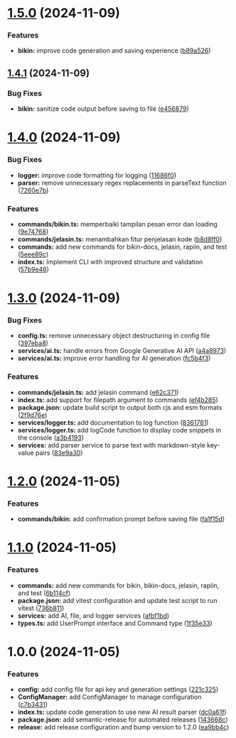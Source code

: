 # [1.5.0](https://github.com/lzif/malas/compare/v1.4.1...v1.5.0) (2024-11-09)

### Features

- **bikin:** improve code generation and saving experience ([b89a526](https://github.com/lzif/malas/commit/b89a526d95a1d4fae85f1087ae28bb152b1f7de5))

## [1.4.1](https://github.com/lzif/malas/compare/v1.4.0...v1.4.1) (2024-11-09)

### Bug Fixes

- **bikin:** sanitize code output before saving to file ([e456879](https://github.com/lzif/malas/commit/e456879118991656f928587d8312f4322fee6ecd))

# [1.4.0](https://github.com/lzif/malas/compare/v1.3.0...v1.4.0) (2024-11-09)

### Bug Fixes

- **logger:** improve code formatting for logging ([11686f0](https://github.com/lzif/malas/commit/11686f03095c9c5e431b4d1dc4b8bd6b2c1ad662))
- **parser:** remove unnecessary regex replacements in parseText function ([7260e7b](https://github.com/lzif/malas/commit/7260e7b125626d1563f82a3be80673491fd98e1e))

### Features

- **commands/bikin.ts:** memperbaiki tampilan pesan error dan loading ([9e74768](https://github.com/lzif/malas/commit/9e74768048cfdf41d7be434e61b5b02ca2304c17))
- **commands/jelasin.ts:** menambahkan fitur penjelasan kode ([b8d8ff0](https://github.com/lzif/malas/commit/b8d8ff09d6c3d10503a0a572df94037b4baf3d6a))
- **commands:** add new commands for bikin-docs, jelasin, rapiin, and test ([5eee89c](https://github.com/lzif/malas/commit/5eee89c01ed8aa054fd9a70e4f809a681c8e3417))
- **index.ts:** Implement CLI with improved structure and validation ([57b9e46](https://github.com/lzif/malas/commit/57b9e46a64bae80d0bd093b1e8445cebfd76419a))

# [1.3.0](https://github.com/lzif/malas/compare/v1.2.0...v1.3.0) (2024-11-09)

### Bug Fixes

- **config.ts:** remove unnecessary object destructuring in config file ([397eba8](https://github.com/lzif/malas/commit/397eba876da671cd570854c6520625638e0bb2a3))
- **services/ai.ts:** handle errors from Google Generative AI API ([a4a8973](https://github.com/lzif/malas/commit/a4a89732443192aab5168cc5e0c5f65698950d40))
- **services/ai.ts:** improve error handling for AI generation ([fc5b4f3](https://github.com/lzif/malas/commit/fc5b4f30d1985e9c62f2bc04f3e69dd12af9b649))

### Features

- **commands/jelasin.ts:** add jelasin command ([e62c371](https://github.com/lzif/malas/commit/e62c3714dd024c7af8b8ff20016f1352cec3eada))
- **index.ts:** add support for filepath argument to commands ([ef4b285](https://github.com/lzif/malas/commit/ef4b285e6f6c191c531c5d39fc4ab2af032b266a))
- **package.json:** update build script to output both cjs and esm formats ([2f9d76e](https://github.com/lzif/malas/commit/2f9d76e30825566c762f162d295a6a108ee5dccc))
- **services/logger.ts:** add documentation to log function ([8361781](https://github.com/lzif/malas/commit/836178118b3b3d6c9b25d13e5872919abfcad8ad))
- **services/logger.ts:** add logCode function to display code snippets in the console ([a3b4193](https://github.com/lzif/malas/commit/a3b41935edec833081e91dc4456ad3b29c4df2bd))
- **services:** add parser service to parse text with markdown-style key-value pairs ([83e9a30](https://github.com/lzif/malas/commit/83e9a30255ba8a4399024282b3bf47b54c58746c))

# [1.2.0](https://github.com/lzif/malas/compare/v1.1.0...v1.2.0) (2024-11-05)

### Features

- **commands/bikin:** add confirmation prompt before saving file ([fa1f15d](https://github.com/lzif/malas/commit/fa1f15d826414aaba66f1fe019905650fabb3caf))

# [1.1.0](https://github.com/lzif/malas/compare/v1.0.0...v1.1.0) (2024-11-05)

### Features

- **commands:** add new commands for bikin, bikin-docs, jelasin, rapiin, and test ([6b114cf](https://github.com/lzif/malas/commit/6b114cfcf6afe444f70e9b274d545999d4d0966f))
- **package.json:** add vitest configuration and update test script to run vitest ([736b811](https://github.com/lzif/malas/commit/736b811cc2adea6613fb08ec8de6610c1633094c))
- **services:** add AI, file, and logger services ([afbf1bd](https://github.com/lzif/malas/commit/afbf1bd3937868ea9127caba24fa7b7ea148ea9f))
- **types.ts:** add UserPrompt interface and Command type ([1f35e33](https://github.com/lzif/malas/commit/1f35e334ccef286c8e931e649387c955c6a44bc7))

# 1.0.0 (2024-11-05)

### Features

- **config:** add config file for api key and generation settings ([221c325](https://github.com/lzif/malas/commit/221c325a6a6608c7f4229dea40ab4c5bb14c761b))
- **ConfigManager:** add ConfigManager to manage configuration ([c7b3431](https://github.com/lzif/malas/commit/c7b3431846667b068f37f1110e7c4cfb022a4dfa))
- **index.ts:** update code generation to use new AI result parser ([dc0a61f](https://github.com/lzif/malas/commit/dc0a61f7af2aa4628e9e43c3729b74a79b62cff5))
- **package.json:** add semantic-release for automated releases ([143668c](https://github.com/lzif/malas/commit/143668c79a4e492a93649253b598b4ba613642f2))
- **release:** add release configuration and bump version to 1.2.0 ([ea9bb4c](https://github.com/lzif/malas/commit/ea9bb4c73d4828df50cab10a94efc9ea548398e6))
